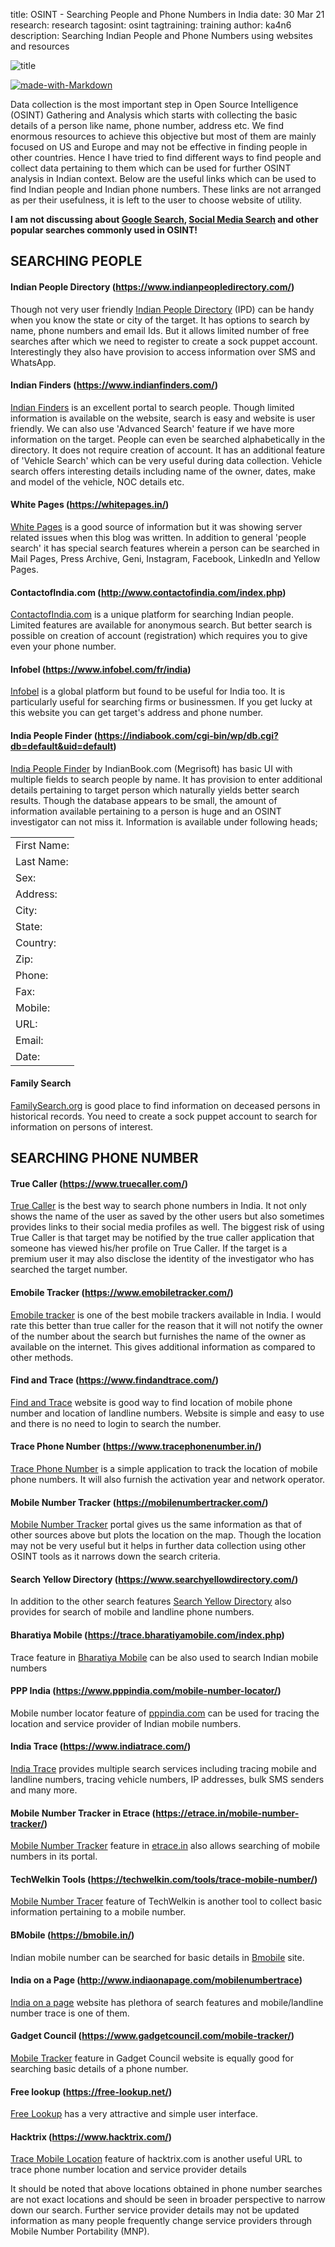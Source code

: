 title: OSINT - Searching People and Phone Numbers in India 
date: 30 Mar 21
research: research
tagosint: osint
tagtraining: training
author: ka4n6
description: Searching Indian People and Phone Numbers using websites and resources



![title](\static\img\res1.png)

[![made-with-Markdown](https://img.shields.io/badge/Made%20with-Markdown-1f425f.svg)](http://commonmark.org)

Data collection is the most important step in Open Source Intelligence (OSINT) Gathering and Analysis which starts with collecting the basic details of a person like name, phone number, address etc. We find enormous resources to achieve this objective but most of them are mainly focused on US and Europe and may not be effective in finding people in other countries. Hence I have tried to find different ways to find people and collect data pertaining to them which can be used for further OSINT analysis in Indian context. Below are the useful links which can be used to find Indian people and Indian phone numbers. These links are not arranged as per their usefulness, it is left to the user to choose website of utility.

**I am not discussing about <u>Google Search</u>, <u>Social Media Search</u> and other popular searches commonly used in OSINT!**

## SEARCHING PEOPLE



#### Indian People Directory (https://www.indianpeopledirectory.com/)

Though not very user friendly [Indian People Directory](https://www.indianpeopledirectory.com/) (IPD) can be handy when you know the state or city of the target. It has options to search by name, phone numbers and email Ids. But it allows limited number of free searches after which we need to register to create a sock puppet account. Interestingly they also have provision to access information over SMS and WhatsApp.

#### Indian Finders (https://www.indianfinders.com/)

[Indian Finders](https://www.indianfinders.com/) is an excellent portal to search people. Though limited information is available on the website, search is easy and website  is user friendly. We can also use 'Advanced Search' feature if we have more information on the target. People can even be searched alphabetically in the directory. It does not require creation of account. It has an additional feature of 'Vehicle Search' which can be very useful during data collection. Vehicle search offers interesting details including name of the owner, dates, make and model of the vehicle, NOC details etc.

#### White Pages (https://whitepages.in/)

[White Pages](https://whitepages.in/) is a good source of information but it was showing server related issues when this blog was written. In addition to general 'people search'  it has special search features wherein a person can be searched in Mail Pages, Press Archive, Geni, Instagram, Facebook, LinkedIn and Yellow Pages.

#### ContactofIndia.com (http://www.contactofindia.com/index.php)

[ContactofIndia.com](http://www.contactofindia.com/index.php) is a unique platform for searching Indian people. Limited features are available for anonymous search. But better search is possible on creation of account (registration) which requires you to give even your phone number.

#### Infobel (https://www.infobel.com/fr/india)

[Infobel](https://www.infobel.com/fr/india) is a global platform but found to be useful for India too. It is particularly useful for searching firms or businessmen. If you get lucky at this website you can get target's address and phone number.

#### India People Finder (https://indiabook.com/cgi-bin/wp/db.cgi?db=default&uid=default)

[India People Finder](https://indiabook.com/cgi-bin/wp/db.cgi?db=default&uid=default&view_search=1)  by IndianBook.com (Megrisoft) has basic UI with multiple fields to search people by name. It has provision to enter additional details pertaining to target person which naturally yields better search results. Though the database appears to be small, the amount of information available pertaining to a person is huge and an OSINT investigator can not miss it.  Information is available under following heads;

|             |
| :---------- |
| First Name: |
| Last Name:  |
| Sex:        |
| Address:    |
| City:       |
| State:      |
| Country:    |
| Zip:        |
| Phone:      |
| Fax:        |
| Mobile:     |
| URL:        |
| Email:      |
| Date:       |

#### Family Search 

[FamilySearch.org](https://www.familysearch.org/search/collection/location/1927063?region=India) is good place to find information on deceased persons in historical records. You need to create a sock puppet account to search for information on persons of interest.

## SEARCHING PHONE NUMBER



#### True Caller (https://www.truecaller.com/)

[True Caller](https://www.truecaller.com/) is the best way to search phone numbers in India. It not only shows the name of the user as saved by the other users but also sometimes provides links to their social media profiles as well. The biggest risk of using True Caller is that target may be notified by the true caller application that someone has viewed his/her profile on True Caller. If the target is a premium user it may also disclose the identity of the investigator who has searched the target number.

#### Emobile Tracker (https://www.emobiletracker.com/)

[Emobile tracker](https://www.emobiletracker.com/) is one of the best mobile trackers available in India. I would rate this better than true caller for the reason that it will not notify the owner of the number about the search but furnishes the name of the owner as available on the internet. This gives additional information as compared to other methods.

#### Find and Trace (https://www.findandtrace.com/)

[Find and Trace](https://www.findandtrace.com/) website is good way to find location of mobile phone number and location of landline numbers. Website is simple and easy to use and there is no need to login to search the number.

#### Trace Phone Number (https://www.tracephonenumber.in/)

[Trace Phone Number](https://www.tracephonenumber.in/)	is a simple application to track the location of mobile phone numbers. It will also furnish the activation year and network operator.

#### Mobile Number Tracker (https://mobilenumbertracker.com/)

[Mobile Number Tracker](https://mobilenumbertracker.com/) portal gives us the same information as that of other sources above but plots the location on the map. Though the location may not be very useful but it helps in further data collection using other OSINT tools as it narrows down the search criteria.

#### Search Yellow Directory (https://www.searchyellowdirectory.com/)

In addition to the other search features [Search Yellow Directory](https://www.searchyellowdirectory.com/) also provides for search of mobile and landline phone numbers.

#### Bharatiya Mobile (https://trace.bharatiyamobile.com/index.php)

Trace feature in [Bharatiya Mobile](https://trace.bharatiyamobile.com/index.php) can be also used to search Indian mobile numbers

#### PPP India (https://www.pppindia.com/mobile-number-locator/)

Mobile number locator feature of [pppindia.com](https://www.pppindia.com/mobile-number-locator/) can be used for tracing the location and service provider of Indian mobile numbers.

#### India Trace (https://www.indiatrace.com/)

[India Trace](https://www.indiatrace.com/) provides multiple search services including tracing mobile and landline numbers, tracing vehicle numbers, IP addresses, bulk SMS senders and many more.

#### Mobile Number Tracker in Etrace (https://etrace.in/mobile-number-tracker/)

[Mobile Number Tracker](https://etrace.in/mobile-number-tracker/) feature in [etrace.in](https://etrace.in/) also allows searching of mobile numbers in its portal.

#### TechWelkin Tools (https://techwelkin.com/tools/trace-mobile-number/)

[Mobile Number Tracer](https://techwelkin.com/tools/trace-mobile-number/) feature of TechWelkin is another tool to collect basic information pertaining to a mobile number.

#### BMobile (https://bmobile.in/)

Indian mobile number can be searched for basic details in [Bmobile](https://bmobile.in/) site.

#### India on a Page (http://www.indiaonapage.com/mobilenumbertrace)

[India on a page](http://www.indiaonapage.com/mobilenumbertrace) website has plethora of search features and mobile/landline number trace is one of them. 

#### Gadget Council (https://www.gadgetcouncil.com/mobile-tracker/)

[Mobile Tracker](https://www.gadgetcouncil.com/mobile-tracker/) feature in Gadget Council website is equally good for searching basic details of a phone number.

#### Free lookup (https://free-lookup.net/)

[Free Lookup](https://free-lookup.net/) has a very attractive and simple user interface.

#### Hacktrix (https://www.hacktrix.com/)

[Trace Mobile Location](https://www.hacktrix.com/trace-mobile-phone-location-and-service-provider-details/) feature of hacktrix.com is another useful URL to trace phone number location and service provider details

It should be noted that above locations obtained in phone number searches are not exact locations and should be seen in broader perspective to narrow down our search. Further service provider details may not be updated information as many people frequently change service providers through Mobile Number Portability (MNP).

